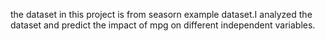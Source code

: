 the dataset in this project is from seasorn example dataset.I analyzed the dataset and predict the impact of mpg on different independent variables.
